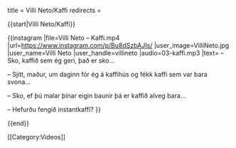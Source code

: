title = Villi Neto/Kaffi
redirects =
>>>>

{{start|Villi Neto/Kaffi}}

{{instagram
|file=Villi Neto – Kaffi.mp4
|url=https://www.instagram.com/p/Bu8dSzbAJIs/
|user_image=VilliNeto.jpg
|user_name=Villi Neto
|user_handle=villineto
|audio=03-kaffi.mp3
|text=
– Sko, kaffið sem ég geri, það er sko…

– Sjitt, maður, um daginn fór ég á kaffihús og fékk kaffi sem var bara svona...

– Sko, ef þú malar þínar eigin baunir þá er kaffið alveg bara...

– Hefurðu fengið instantkaffi?
}}

{{end}}

[[Category:Videos]]